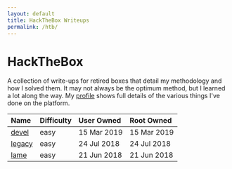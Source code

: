 ```yaml
---
layout: default
title: HackTheBox Writeups
permalink: /htb/
---
```


# HackTheBox

A collection of write-ups for retired boxes that detail my methodology and how I solved them. It may not always be the optimum method, but I learned a lot along the way. My [profile](https://www.hackthebox.eu/home/users/profile/23606) shows full details of the various things I've done on the platform.

| Name               | Difficulty | User Owned  | Root Owned  |
|:-------------------|:-----------|:------------|:------------|
| [devel](./devel)   | easy       | 15 Mar 2019 | 15 Mar 2019 |
| [legacy](./legacy) | easy       | 24 Jul 2018 | 24 Jul 2018 |
| [lame](./lame)     | easy       | 21 Jun 2018 | 21 Jun 2018 |         
